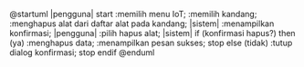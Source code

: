 @startuml
|pengguna|
start
:memilih menu IoT;
:memilih kandang;
:menghapus alat dari daftar alat pada kandang;
|sistem|
:menampilkan konfirmasi;
|pengguna|
:pilih hapus alat;
|sistem|
if (konfirmasi hapus?) then (ya)
:menghapus data;
:menampilkan pesan sukses;
stop
else (tidak)
:tutup dialog konfirmasi;
stop
endif
@enduml